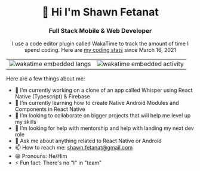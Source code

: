 <div align="center">
  <h1>👋 Hi I'm Shawn Fetanat</h1>
  <h3>Full Stack Mobile & Web Developer</h3>
</div>


<div align="center">  
      <p> I use a code editor plugin called WakaTime to track the amount of time I spend coding. Here are <a href="https://www.wakatime.com/@sfetanat87">my coding stats</a> since March 16, 2021</p>
      <table>
        <tr>
          <a href="https://wakatime.com/@sfetanat87">
          <td><img src="https://wakatime.com/share/@sfetanat87/e0971939-a79c-452a-84a9-89c3c0ae5a11.png" alt="wakatime embedded langs"/></td>
          <td><img src="https://wakatime.com/share/@sfetanat87/be27b342-d4ce-41c3-a766-8fd8b0573ae9.png" alt="wakatime embedded activity"/></td>
          </a>
        </tr>
      </table>   
</div>

<!-- **shawn-fetanat/shawn-fetanat** is a ✨ _special_ ✨ repository because its `README.md` (this file) appears on your GitHub profile.-->

Here are a few things about me:

- 🔭 I’m currently working on a clone of an app called Whisper using React Native (Typescript) & Firebase
- 🌱 I’m currently learning how to create Native Android Modules and Components in React Native
- 👯 I’m looking to collaborate on bigger projects that will help me level up my skills
- 🤔 I’m looking for help with mentorship and help with landing my next dev role
- 💬 Ask me about anything related to React Native or Android
- 📫 How to reach me: shawn.fetanat@gmail.com
- 😄 Pronouns: He/Him
- ⚡ Fun fact: There's no "I" in "team"

